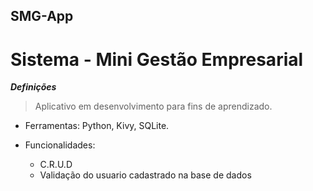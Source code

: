 ## SMG-App
# Sistema - Mini Gestão Empresarial

***Definições***
> Aplicativo em desenvolvimento para fins de aprendizado.
- Ferramentas: Python, Kivy, SQLite.

- Funcionalidades:
    - C.R.U.D
    - Validação do usuario cadastrado na base de dados
    


